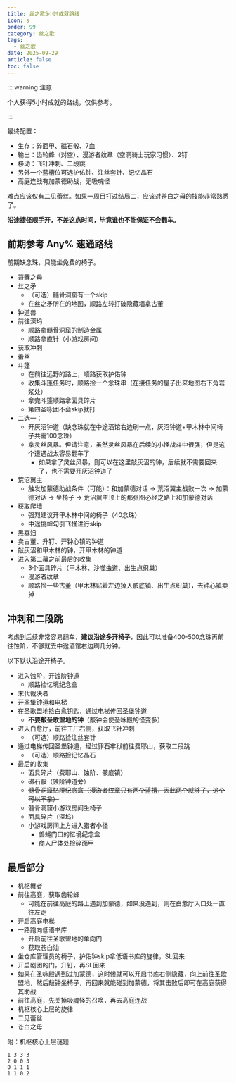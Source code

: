 ```yaml
---
title: 丝之歌5小时成就路线
icon: s
order: 99
category: 丝之歌
tags:
  - 丝之歌
date: 2025-09-29
article: false
toc: false
---
```


<!-- more -->

::: warning 注意

个人获得5小时成就的路线，仅供参考。

:::

最终配置：
  - 生存：碎面甲、磁石骰、7血
  - 输出：齿轮蜂（对空）、漫游者纹章（空洞骑士玩家习惯）、2钉
  - 移动：飞针冲刺、二段跳
  - 另外一个蓝槽位可选护佑钟、注丝套针、记忆晶石
  - 高庭连战有加蒙德助战，无吸魂怪

难点应该仅有二见蕾丝。如果一周目打过结局二，应该对苍白之母的技能非常熟悉了。

**沿途捷径顺手开，不差这点时间，毕竟谁也不能保证不会翻车。**

## 前期参考 Any% 速通路线

前期缺念珠，只能坐免费的椅子。

- 苔藓之母
- 丝之矛
  - （可选）髓骨洞窟有一个skip
  - 在丝之矛所在的地图，顺路左转打破隐藏墙拿古董
- 钟道兽
- 前往深坞
  - 顺路拿髓骨洞窟的制造金属
  - 顺路拿直针（小游戏房间）
- 获取冲刺
- 蕾丝
- 斗篷
  - 在前往远野的路上，顺路获取护佑钟
  - 收集斗篷任务时，顺路捡一个念珠串（在接任务的屋子出来地图右下角岩浆处）
  - 拿完斗篷顺路拿面具碎片
  - 第四圣咏团不会skip就打
- 二选一：
  - 开灰沼钟道（缺念珠就在中途酒馆右边刷一点，灰沼钟道+甲木林中间椅子共需100念珠）
  - 拿灵丝风暴。但请注意，虽然灵丝风暴在后续的小怪战斗中很强，但是这个遭遇战太容易翻车了
    - 如果拿了灵丝风暴，则可以在这里敲灰沼的钟，后续就不需要回来了，也不需要开灰沼钟道了
- 荒沼翼主
  - 触发加蒙德助战条件（可能）：和加蒙德对话 &rarr; 荒沼翼主战败一次 &rarr; 加蒙德对话 &rarr; 坐椅子 &rarr; 荒沼翼主顶上的那张图必经之路上和加蒙德对话
- 获取爬墙
  - 强烈建议开甲木林中间的椅子（40念珠）
  - 中途挑衅勾引飞怪进行skip
- 黑寡妇
- 卖古董、升钉、开钟心镇的钟道
- 敲灰沼和甲木林的钟，开甲木林的钟道
- 进入第二幕之前最后的收集
  - 3个面具碎片（甲木林、沙噬虫道、出生点织巢）
  - 漫游者纹章
  - 顺路捡一些古董（甲木林贴着左边掉入骸底镇、出生点织巢），去钟心镇卖掉

## 冲刺和二段跳

考虑到后续非常容易翻车，**建议沿途多开椅子**，因此可以准备400-500念珠再前往蚀阶，不够就去中途酒馆右边刷几分钟。

以下默认沿途开椅子。

- 进入蚀阶，开蚀阶钟道
  - 顺路捡忆境纪念盒
- 末代裁决者
- 开圣堡钟道和电梯
- 在圣歌盟地捡白愈钥匙，通过电梯传回圣堡钟道
  - **不要敲圣歌盟地的钟**（敲钟会使圣咏殿的怪变多）
- 进入白愈厅，前往工厂右侧，获取飞针冲刺
  - （可选）顺路捡注丝套针
- 通过电梯传回圣堡钟道，经过罪石牢狱前往费耶山，获取二段跳
  - （可选）顺路捡记忆晶石
- 最后的收集
  - 面具碎片（费耶山、蚀阶、骸底镇）
  - 磁石骰（蚀阶钟道旁）
  - ~~髓骨洞窟忆境纪念盒（漫游者纹章只有两个蓝槽，因此两个就够了，这个可以不拿）~~
  - 髓骨洞窟小游戏房间坐椅子
  - 面具碎片（深坞）
  - 小游戏房间上方进入猎者小径
    - 兽蝇门口的忆境纪念盒
    - 商人尸体处捡碎面甲

## 最后部分

- 机枢舞者
- 前往高庭，获取齿轮蜂
  - 可能在前往高庭的路上遇到加蒙德，如果没遇到，则在白愈厅入口处一直往左走
- 开启高庭电梯
- 一路跑向低语书库
  - 开启前往圣歌盟地的单向门
  - 获取苍白油
- 坐仓库管理员的椅子，护佑钟skip拿低语书库的旋律，SL回来
- 开启剧团的门，升钉，再SL回来
- 如果在圣咏殿遇到过加蒙德，这时候就可以开启书库右侧隐藏，向上前往圣歌盟地，然后敲钟坐椅子，再回来就能碰到加蒙德，将其击败后即可在高庭获得其助战
- 前往高庭，先关掉吸魂怪的召唤，再去高庭连战
- 机枢核心上层的旋律
- 二见蕾丝
- 苍白之母

附：机枢核心上层谜题

```text :no-line-numbers
1 3 3 3
2 0 0 3
0 1 1 1
1 1 0 2
```